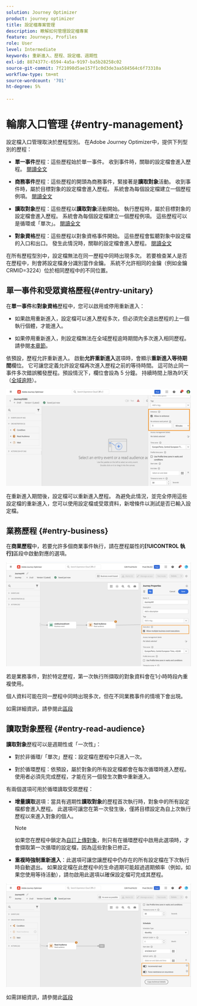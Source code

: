 ```yaml
---
solution: Journey Optimizer
product: journey optimizer
title: 設定檔專案管理
description: 瞭解如何管理設定檔專案
feature: Journeys, Profiles
role: User
level: Intermediate
keywords: 重新進入、歷程、設定檔、週期性
exl-id: 8874377c-6594-4a5a-9197-ba5b28258c02
source-git-commit: 7f21098d5ae157f1c0d3de3aa584564c6f73310a
workflow-type: tm+mt
source-wordcount: '701'
ht-degree: 5%

---
```



# 輪廓入口管理 {#entry-management}

設定檔入口管理取決於歷程型別。 在Adobe Journey Optimizer中，提供下列型別的歷程：

* **單一事件**&#x200B;歷程：這些歷程始於單一事件。 收到事件時，關聯的設定檔會進入歷程。 [閱讀全文](#entry-unitary)

* **商務事件**&#x200B;歷程：這些歷程的開頭為商務事件，緊接著是&#x200B;**讀取對象**&#x200B;活動。 收到事件時，屬於目標對象的設定檔會進入歷程。 系統會為每個設定檔建立一個歷程例項。 [閱讀全文](#entry-business)

* **讀取對象**&#x200B;歷程：這些歷程以&#x200B;**讀取對象**&#x200B;活動開始。 執行歷程時，屬於目標對象的設定檔會進入歷程。 系統會為每個設定檔建立一個歷程例項。 這些歷程可以是循環或「單次」。 [閱讀全文](#entry-read-audience)

* **對象資格**&#x200B;歷程：這些歷程以對象資格事件開始。 這些歷程會監聽對象中設定檔的入口和出口。 發生此情況時，關聯的設定檔會進入歷程。 [閱讀全文](#entry-unitary)

在所有歷程型別中，設定檔無法在同一歷程中同時出現多次。 若要檢查某人是否在歷程中，則會將設定檔身分識別當作金鑰。 系統不允許相同的金鑰（例如金鑰CRMID=3224）位於相同歷程中的不同位置。

## 單一事件和受眾資格歷程{#entry-unitary}

在&#x200B;**單一事件**&#x200B;和&#x200B;**對象資格**&#x200B;歷程中，您可以啟用或停用重新進入：

* 如果啟用重新進入，設定檔可以進入歷程多次，但必須完全退出歷程的上一個執行個體，才能進入。

* 如果停用重新進入，則設定檔無法在全域歷程逾時期間內多次進入相同歷程。 請參閱[本章節](../building-journeys/journey-properties.md#global_timeout)。

依預設，歷程允許重新進入。 啟動&#x200B;**允許重新進入**&#x200B;選項時，會顯示&#x200B;**重新進入等待期間**&#x200B;欄位。 它可讓您定義允許設定檔再次進入歷程之前的等待時間。 這可防止同一事件多次錯誤觸發歷程。預設情況下，欄位會設為 5 分鐘。 持續時間上限為91天（[全域逾時](journey-properties.md#global_timeout)）。

<!--
When a journey ends, its status is **[!UICONTROL Closed]**. New individuals can no longer enter the journey. Persons already in the journey automatically exit the journey. 
-->

![](assets/journey-re-entrance.png)

在重新進入期間後，設定檔可以重新進入歷程。 為避免此情況，並完全停用這些設定檔的重新進入，您可以使用設定檔或受眾資料，新增條件以測試是否已輸入設定檔。

<!--
Due to the 30-day journey timeout, when journey reentrance is not allowed, we cannot make sure the reentrance blocking will work more than 91 days. Indeed, as we remove all information about persons who entered the journey 91 days after they enter, we cannot know the person entered previously, more than 91 days ago. -->

## 業務歷程 {#entry-business}

<!--
Business events follow reentrance rules in the same way as for unitary events. If a journey allows reentrance, the next business event will be processed.
-->

在&#x200B;**商業歷程**&#x200B;中，若要允許多個商業事件執行，請在歷程屬性的&#x200B;**[!UICONTROL 執行]**&#x200B;區段中啟動對應的選項。

![](assets/business-entry.png)

若是業務事件，對於特定歷程，第一次執行所擷取的對象資料會在1小時時段內重複使用。

個人資料可能在同一歷程中同時出現多次，但在不同業務事件的情境下會出現。

如需詳細資訊，請參閱此[區段](../event/about-creating-business.md)

## 讀取對象歷程 {#entry-read-audience}

**讀取對象**&#x200B;歷程可以是週期性或「一次性」：

* 對於非循環/「單次」歷程：設定檔在歷程中只進入一次。

* 對於循環歷程：依預設，屬於對象的所有設定檔都會在每次循環時進入歷程。 使用者必須先完成歷程，才能在另一個發生次數中重新進入。

有兩個選項可用於循環讀取受眾歷程：

* **增量讀取**&#x200B;選項：當具有週期性&#x200B;**讀取對象**&#x200B;的歷程首次執行時，對象中的所有設定檔都會進入歷程。 此選項可讓您在第一次發生後，僅將目標設定為自上次執行歷程以來進入對象的個人。

  >[!NOTE]
  >
  >如果您在歷程中鎖定為[自訂上傳對象](../audience/about-audiences.md#segments-in-journey-optimizer)，則只有在循環歷程中啟用此選項時，才會擷取第一次循環的設定檔，因為這些對象已修正。

* **重複時強制重新進入**：此選項可讓您讓歷程中仍存在的所有設定檔在下次執行時自動退出。 如果設定檔在此歷程中的生命週期可能超過週期頻率（例如，如果您使用等待活動），請勿啟用此選項以確保設定檔可完成其歷程。

![](assets/read-audience-options.png)

如需詳細資訊，請參閱此[區段](../building-journeys/read-audience.md#configuring-segment-trigger-activity)

<!--
After 91 days, a Read audience journey switches to the **Finished** status. This behavior is set for 91 days only (i.e. journey timeout default value) as all information about profiles who entered the journey is removed 91 days after they entered. Persons still in the journey automatically are impacted. They exit the journey after the 30 day timeout. 
-->
